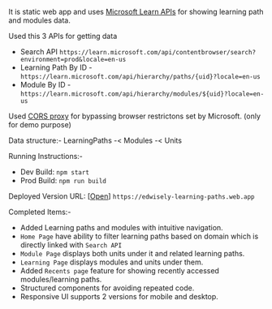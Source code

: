 It is static web app and uses [Microsoft Learn APIs](https://learn.microsoft.com/en-us/training/browse/) for showing learning path and modules data.

Used this 3 APIs for getting data

- Search API `https://learn.microsoft.com/api/contentbrowser/search?environment=prod&locale=en-us`
- Learning Path By ID - `https://learn.microsoft.com/api/hierarchy/paths/{uid}?locale=en-us`
- Module By ID - `https://learn.microsoft.com/api/hierarchy/modules/${uid}?locale=en-us`

Used [CORS proxy](https://api.allorigins.win/get) for bypassing browser restrictons set by Microsoft. (only for demo purpose)

Data structure:-
LearningPaths -< Modules -< Units

Running Instructions:-

- Dev Build: `npm start`
- Prod Build: `npm run build`

Deployed Version URL: [[Open](https://edwisely-learning-paths.web.app)] `https://edwisely-learning-paths.web.app`

Completed Items:-

- Added Learning paths and modules with intuitive navigation.
- `Home Page` have ability to filter learning paths based on domain which is directly linked with `Search API`
- `Module Page` displays both units under it and related learning paths.
- `Learning Page` displays modules and units under them.
- Added `Recents page` feature for showing recently accessed modules/learning paths.
- Structured components for avoiding repeated code.
- Responsive UI supports 2 versions for mobile and desktop.
